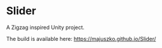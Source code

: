 # Slider
A Zigzag inspired Unity project.

The build is available here: https://majuszko.github.io/Slider/

